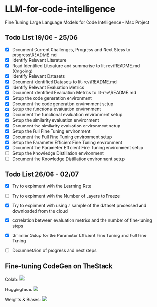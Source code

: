 # LLM-for-code-intelligence
Fine Tuning Large Language Models for Code Intelligence - Msc Project

## Todo List 19/06 - 25/06
- [x] Document Current Challenges, Progress and Next Steps to progress\README.md
- [x] Identify Relevant Literature
- [x] Read Identified Literature and summarise to lit-rev\README.md (Ongoing)
- [x] Identify Relevant Datasets
- [x] Document Identified Datasets to lit-rev\README.md
- [x] Identify Relevant Evaluation Metrics
- [x] Document Identified Evaluation Metrics to lit-rev\README.md
- [x] Setup the code generation environment
- [x] Document the code generation environment setup
- [x] Setup the functional evaluation environment
- [x] Document the functional evaluation environment setup
- [x] Setup the similarity evaluation environment
- [x] Document the similarity evaluation environment setup
- [x] Setup the Full Fine Tuning environment
- [x] Document the Full Fine Tuning environment setup
- [x] Setup the Parameter Efficient Fine Tuning environment
- [x] Document the Parameter Efficient Fine Tuning environment setup
- [ ] Setup the Knowledge Distillation environment
- [ ] Document the Knowledge Distillation environment setup

## Todo List 26/06 - 02/07
- [x] Try to expirment with the Learning Rate
- [ ] Try to expirment with the Number of Layers to Freeze
- [x] Try to expirment with using a sample of the dataset processed and downloaded from the cloud
- [x] correlation between evaluation metrics and the number of fine-tuning steps
- [x] Smimlar Setup for the Parameter Efficient Fine Tuning and Full Fine Tuning
- [ ] Documnetaion of progress and next steps




## Fine-tuning CodeGen on TheStack
Colab: <a href="https://colab.research.google.com/drive/1iWzsUeih_ObBJwmOkuD5D9Wm72eiRbQV?usp=sharing"><img src="https://colab.research.google.com/assets/colab-badge.svg" height=20></a>  

Huggingface: <a href="https://huggingface.co/ammarnasr/codegen-350M-mono_the-stack-dedup_java_train_peft"><img src = "https://huggingface.co/datasets/huggingface/badges/raw/main/share-to-community-sm-dark.svg"></a>

Weights & Biases: <a href="https://wandb.ai/ammarnasr/huggingface"><img src="https://raw.githubusercontent.com/wandb/assets/main/wandb-github-badge-28.svg"></a>


